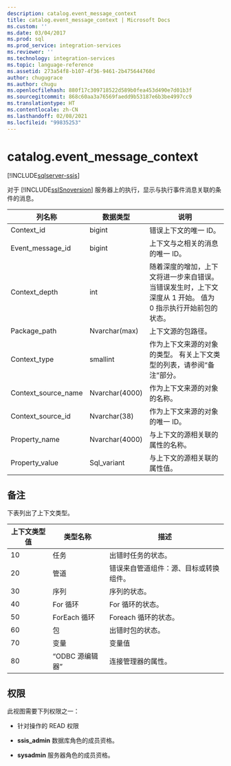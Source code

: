```yaml
---
description: catalog.event_message_context
title: catalog.event_message_context | Microsoft Docs
ms.custom: ''
ms.date: 03/04/2017
ms.prod: sql
ms.prod_service: integration-services
ms.reviewer: ''
ms.technology: integration-services
ms.topic: language-reference
ms.assetid: 273a54f8-b107-4f36-9461-2b475644760d
author: chugugrace
ms.author: chugu
ms.openlocfilehash: 880f17c309718522d589b0fea453d490e7d01b3f
ms.sourcegitcommit: 868c60aa3a76569faedd9b53187e6b3be4997cc9
ms.translationtype: HT
ms.contentlocale: zh-CN
ms.lasthandoff: 02/08/2021
ms.locfileid: "99835253"
---
```

# <a name="catalogevent_message_context"></a>catalog.event_message_context 

[!INCLUDE[sqlserver-ssis](../../includes/applies-to-version/sqlserver-ssis.md)]

  对于 [!INCLUDE[ssISnoversion](../../includes/ssisnoversion-md.md)] 服务器上的执行，显示与执行事件消息关联的条件的消息。  
  
|列名称|数据类型|说明|  
|-----------------|---------------|-----------------|  
|Context_id|bigint|错误上下文的唯一 ID。|  
|Event_message_id|bigint|上下文与之相关的消息的唯一 ID。|  
|Context_depth|int|随着深度的增加，上下文将进一步来自错误。 当错误发生时，上下文深度从 1 开始。 值为 0 指示执行开始前包的状态。|  
|Package_path|Nvarchar(max)|上下文源的包路径。|  
|Context_type|smallint|作为上下文来源的对象的类型。 有关上下文类型的列表，请参阅“备注”部分。|  
|Context_source_name|Nvarchar(4000)|作为上下文来源的对象的名称。|  
|Context_source_id|Nvarchar(38)|作为上下文来源的对象的唯一 ID。|  
|Property_name|Nvarchar(4000)|与上下文的源相关联的属性的名称。|  
|Property_value|Sql_variant|与上下文的源相关联的属性值。|  
  
## <a name="remarks"></a>备注  
 下表列出了上下文类型。  
  
|上下文类型值|类型名称|描述|  
|-|-|-|  
|10|任务|出错时任务的状态。|  
|20|管道|错误来自管道组件：源、目标或转换组件。|  
|30|序列|序列的状态。|  
|40|For 循环|For 循环的状态。|  
|50|ForEach 循环|Foreach 循环的状态。|  
|60|包|出错时包的状态。|  
|70|变量|变量值|  
|80|“ODBC 源编辑器”|连接管理器的属性。|  
  
## <a name="permissions"></a>权限  
 此视图需要下列权限之一：  
  
-   针对操作的 READ 权限  
  
-   **ssis_admin** 数据库角色的成员资格。  
  
-   **sysadmin** 服务器角色的成员资格。  
  
  
